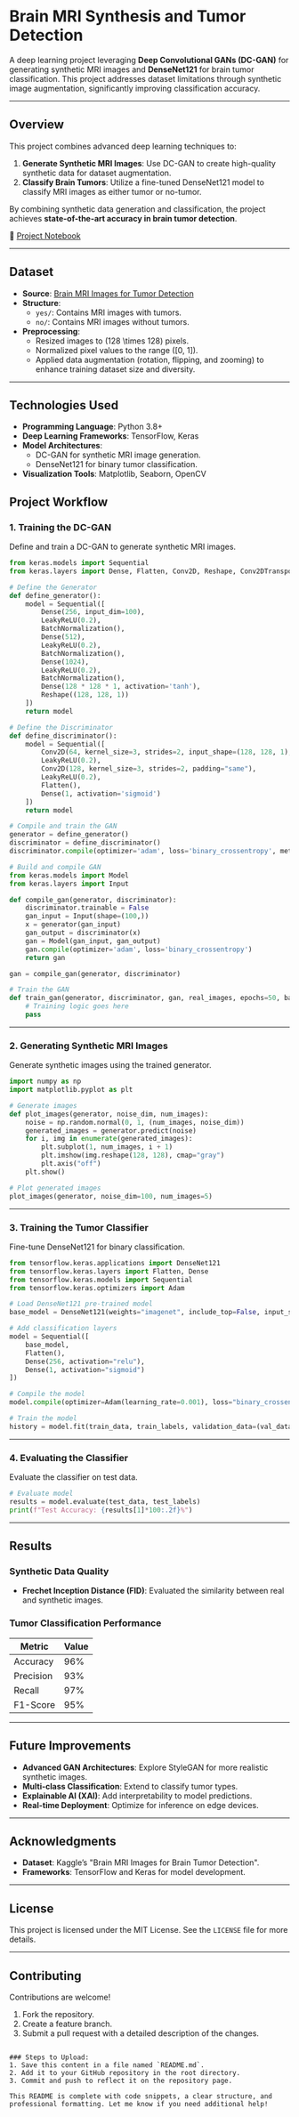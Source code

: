 

# Brain MRI Synthesis and Tumor Detection

A deep learning project leveraging **Deep Convolutional GANs (DC-GAN)** for generating synthetic MRI images and **DenseNet121** for brain tumor classification. This project addresses dataset limitations through synthetic image augmentation, significantly improving classification accuracy.

---

## Overview

This project combines advanced deep learning techniques to:

1. **Generate Synthetic MRI Images**: Use DC-GAN to create high-quality synthetic data for dataset augmentation.
2. **Classify Brain Tumors**: Utilize a fine-tuned DenseNet121 model to classify MRI images as either tumor or no-tumor.

By combining synthetic data generation and classification, the project achieves **state-of-the-art accuracy in brain tumor detection**.

📄 [Project Notebook](https://drive.google.com/file/d/1WAZKNjoOstne5QJjnUqFW_KU6zN9ZFOt/view?usp=sharing)

---

## Dataset

- **Source**: [Brain MRI Images for Tumor Detection](https://www.kaggle.com/navoneel/brain-mri-images-for-brain-tumor-detection)
- **Structure**:
  - `yes/`: Contains MRI images with tumors.
  - `no/`: Contains MRI images without tumors.
- **Preprocessing**:
  - Resized images to \(128 \times 128\) pixels.
  - Normalized pixel values to the range \([0, 1]\).
  - Applied data augmentation (rotation, flipping, and zooming) to enhance training dataset size and diversity.

---

## Technologies Used

- **Programming Language**: Python 3.8+
- **Deep Learning Frameworks**: TensorFlow, Keras
- **Model Architectures**:
  - DC-GAN for synthetic MRI image generation.
  - DenseNet121 for binary tumor classification.
- **Visualization Tools**: Matplotlib, Seaborn, OpenCV



## Project Workflow

### **1. Training the DC-GAN**
Define and train a DC-GAN to generate synthetic MRI images.

```python
from keras.models import Sequential
from keras.layers import Dense, Flatten, Conv2D, Reshape, Conv2DTranspose, BatchNormalization, LeakyReLU

# Define the Generator
def define_generator():
    model = Sequential([
        Dense(256, input_dim=100),
        LeakyReLU(0.2),
        BatchNormalization(),
        Dense(512),
        LeakyReLU(0.2),
        BatchNormalization(),
        Dense(1024),
        LeakyReLU(0.2),
        BatchNormalization(),
        Dense(128 * 128 * 1, activation='tanh'),
        Reshape((128, 128, 1))
    ])
    return model

# Define the Discriminator
def define_discriminator():
    model = Sequential([
        Conv2D(64, kernel_size=3, strides=2, input_shape=(128, 128, 1), padding="same"),
        LeakyReLU(0.2),
        Conv2D(128, kernel_size=3, strides=2, padding="same"),
        LeakyReLU(0.2),
        Flatten(),
        Dense(1, activation='sigmoid')
    ])
    return model

# Compile and train the GAN
generator = define_generator()
discriminator = define_discriminator()
discriminator.compile(optimizer='adam', loss='binary_crossentropy', metrics=['accuracy'])

# Build and compile GAN
from keras.models import Model
from keras.layers import Input

def compile_gan(generator, discriminator):
    discriminator.trainable = False
    gan_input = Input(shape=(100,))
    x = generator(gan_input)
    gan_output = discriminator(x)
    gan = Model(gan_input, gan_output)
    gan.compile(optimizer='adam', loss='binary_crossentropy')
    return gan

gan = compile_gan(generator, discriminator)

# Train the GAN
def train_gan(generator, discriminator, gan, real_images, epochs=50, batch_size=32):
    # Training logic goes here
    pass
```

---

### **2. Generating Synthetic MRI Images**
Generate synthetic images using the trained generator.

```python
import numpy as np
import matplotlib.pyplot as plt

# Generate images
def plot_images(generator, noise_dim, num_images):
    noise = np.random.normal(0, 1, (num_images, noise_dim))
    generated_images = generator.predict(noise)
    for i, img in enumerate(generated_images):
        plt.subplot(1, num_images, i + 1)
        plt.imshow(img.reshape(128, 128), cmap="gray")
        plt.axis("off")
    plt.show()

# Plot generated images
plot_images(generator, noise_dim=100, num_images=5)
```

---

### **3. Training the Tumor Classifier**
Fine-tune DenseNet121 for binary classification.

```python
from tensorflow.keras.applications import DenseNet121
from tensorflow.keras.layers import Flatten, Dense
from tensorflow.keras.models import Sequential
from tensorflow.keras.optimizers import Adam

# Load DenseNet121 pre-trained model
base_model = DenseNet121(weights="imagenet", include_top=False, input_shape=(128, 128, 3))

# Add classification layers
model = Sequential([
    base_model,
    Flatten(),
    Dense(256, activation="relu"),
    Dense(1, activation="sigmoid")
])

# Compile the model
model.compile(optimizer=Adam(learning_rate=0.001), loss="binary_crossentropy", metrics=["accuracy"])

# Train the model
history = model.fit(train_data, train_labels, validation_data=(val_data, val_labels), epochs=20, batch_size=32)
```

---

### **4. Evaluating the Classifier**
Evaluate the classifier on test data.

```python
# Evaluate model
results = model.evaluate(test_data, test_labels)
print(f"Test Accuracy: {results[1]*100:.2f}%")
```

---

## Results

### Synthetic Data Quality
- **Frechet Inception Distance (FID)**: Evaluated the similarity between real and synthetic images.

### Tumor Classification Performance
| Metric       | Value  |
|--------------|--------|
| Accuracy     | 96%    |
| Precision    | 93%    |
| Recall       | 97%    |
| F1-Score     | 95%    |

---

## Future Improvements

- **Advanced GAN Architectures**: Explore StyleGAN for more realistic synthetic images.
- **Multi-class Classification**: Extend to classify tumor types.
- **Explainable AI (XAI)**: Add interpretability to model predictions.
- **Real-time Deployment**: Optimize for inference on edge devices.

---

## Acknowledgments

- **Dataset**: Kaggle’s "Brain MRI Images for Brain Tumor Detection".
- **Frameworks**: TensorFlow and Keras for model development.

---

## License

This project is licensed under the MIT License. See the `LICENSE` file for more details.

---

## Contributing

Contributions are welcome!  
1. Fork the repository.  
2. Create a feature branch.  
3. Submit a pull request with a detailed description of the changes.  
```

### Steps to Upload:
1. Save this content in a file named `README.md`.
2. Add it to your GitHub repository in the root directory.
3. Commit and push to reflect it on the repository page.

This README is complete with code snippets, a clear structure, and professional formatting. Let me know if you need additional help!
